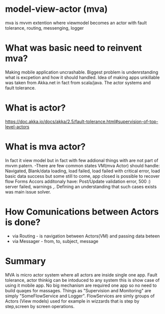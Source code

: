 # model-view-actor (mva)
mva is mvvm extention where viewmodel becomes an actor with fault tolerance, routing, messenging, logger 
# What was basic need to reinvent mva?
Making mobile application uncrashable. Biggest problem is undenrstanding what is excpetion and how it should handled.
Idea of making apps unkillable was taken from Akka.net in fact from scala/java. The actor systems and fault tolerance.
# What is actor?
https://doc.akka.io/docs/akka/2.5/fault-tolerance.html#supervision-of-top-level-actors
# What is mva actor?
In fact it view model but in fact with few addional things with are not part of mvvm patern.
-There are few common states VM(mva Actor) should handle:
Navigated, Blank/data loading, load failed, load failed with critical error, load basic data success but some still to come,
app closed is possible to recover flow
Forms Accors additonaly have: Post/Update validation error, 500 :) server failed, warnings ,.
Defining an understanding that such cases exists was main issue solver.
# How Comunications between Actors is done?
- via Routing - is navigation between Actors(VM) and passing data beteen  
- via Messager - from, to, subject, message  

# Summary
MVA is micro actor system where all actors are inside single one app. 
Fault tolerance, actor thinkig can be intoduced to any system this is show case of using it mobile app. 
No big mechanism are required one app so no need to build quaqes for massages.
Things as "Supervision and Monitoring" are simply "SomeFlowService and Logger". FlowServices are simly groups of Actors (View models) used for example in wizzards that is step by step,screen by screen operations. 
